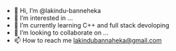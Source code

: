 - 👋 Hi, I’m @lakindu-banneheka
- 👀 I’m interested in ...
- 🌱 I’m currently learning C++ and full stack devoloping
- 💞️ I’m looking to collaborate on ...
- 📫 How to reach me lakindubannaheka@gmail.com

<!---
lakindu-banneheka/lakindu-banneheka is a ✨ special ✨ repository because its `README.md` (this file) appears on your GitHub profile.
You can click the Preview link to take a look at your changes.
--->
